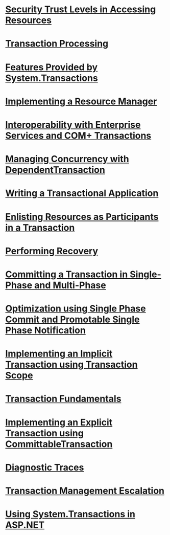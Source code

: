 # [Security Trust Levels in Accessing Resources](security-trust-levels-in-accessing-resources.md)
# [Transaction Processing](transaction-processing.md)
# [Features Provided by System.Transactions](features-provided-by-system-transactions.md)
# [Implementing a Resource Manager](implementing-a-resource-manager.md)
# [Interoperability with Enterprise Services and COM+ Transactions](interoperability-with-enterprise-services-and-com-transactions.md)
# [Managing Concurrency with DependentTransaction](managing-concurrency-with-dependenttransaction.md)
# [Writing a Transactional Application](writing-a-transactional-application.md)
# [Enlisting Resources as Participants in a Transaction](enlisting-resources-as-participants-in-a-transaction.md)
# [Performing Recovery](performing-recovery.md)
# [Committing a Transaction in Single-Phase and Multi-Phase](committing-a-transaction-in-single-phase-and-multi-phase.md)
# [Optimization using Single Phase Commit and Promotable Single Phase Notification](optimization-using-single-phase-commit-and-promotable-single-phase-notification.md)
# [Implementing an Implicit Transaction using Transaction Scope](implementing-an-implicit-transaction-using-transaction-scope.md)
# [Transaction Fundamentals](transaction-fundamentals.md)
# [Implementing an Explicit Transaction using CommittableTransaction](implementing-an-explicit-transaction-using-committabletransaction.md)
# [Diagnostic Traces](diagnostic-traces.md)
# [Transaction Management Escalation](transaction-management-escalation.md)
# [Using System.Transactions in ASP.NET](using-system-transactions-in-asp-net.md)
